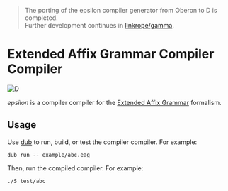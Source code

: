 > The porting of the epsilon compiler generator from Oberon to D is completed.\
> Further development continues in [linkrope/gamma].

# Extended Affix Grammar Compiler Compiler

![D](https://github.com/linkrope/epsilon/workflows/D/badge.svg)

_epsilon_ is a compiler compiler for the [Extended Affix Grammar] formalism.

## Usage

Use [dub] to run, build, or test the compiler compiler. For example:

    dub run -- example/abc.eag

Then, run the compiled compiler. For example:

    ./S test/abc

[dub]: http://code.dlang.org/
[extended affix grammar]: https://en.wikipedia.org/wiki/Extended_affix_grammar
[linkrope/gamma]: https://github.com/linkrope/gamma
